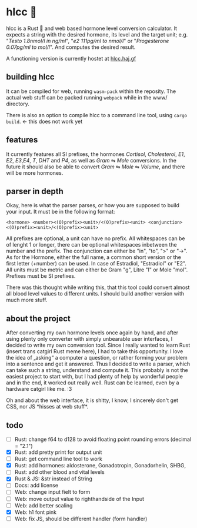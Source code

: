 # hlcc :syringe:

hlcc is a Rust :crab: and web based hormone level conversion calculator. It expects a string with the desired hormone, its level and the target unit; e.g. "*Testo 1.8nmol/l in ng/ml*", "*e2 111pg/ml to nmol/l*" or "*Progesterone 0.07pg/ml to mol/l*". And computes the desired result.

A functioning version is currently hostet at [hlcc.haj.gf](https://hlcc.haj.gf)

## building hlcc

It can be compiled for web, running `wasm-pack` within the reposity. The actual web stuff can be packed running `webpack` while in the www/ directory.

There is also an option to compile hlcc to a command line tool, using `cargo build`. ← this does not work yet

## features

It currently features all SI prefixes, the hormones *Cortisol*, *Cholesterol*, *E1*, *E2*, *E3*,*E4*, *T*, *DHT* and *P4*, as well as *Gram* ⇋ *Mole* conversions. In the future it should also be able to convert *Gram* ⇋ *Mole* ⇋ *Volume*, and there will be more hormones.

## parser in depth

Okay, here is what the parser parses, or how you are supposed to build your input. It must be in the following format:

`<hormone> <number><(O)prefix><unit>/<(O)prefix><unit> <conjunction> <(O)prefix><unit>/<(O)prefix><unit>`

All prefixes are optional, a unit can have no prefix. All whitespaces can be of lenght 1 or longer, there can be optional whitespaces inbetween the number and the prefix. The conjunction can either be "in", "to", ">" or "->". As for the Hormone, either the full name, a common short version or the first letter (+number) can be used. In case of Estradiol, "Estradiol" or "E2". All units must be metric and can either be Gram "g", Litre "l" or Mole "mol". Prefixes must be SI prefixes.

There was this thought while writing this, that this tool could convert almost all blood level values to different units. I should build another version with much more stuff.

## about the project

After converting my own hormone levels once again by hand, and after using plenty only converter with simply unbearable user interfaces, I decided to write my own conversion tool. Since I really wanted to learn Rust (insert trans catgirl Rust meme here), I had to take this opportunity. I love the idea of „asking“ a computer a question, or rather forming your problem into a sentence and get it answered. Thus I decided to write a parser, which can take such a string, understand and compute it. This probably is not the easiest project to start with, but I had plenty of help by wonderful people and in the end, it worked out really well. Rust can be learned, even by a hardware catgirl like me. :3

Oh and about the web interface, it is shitty, I know, I sincerely don't get CSS, nor JS \*hisses at web stuff\*.

## todo

 - [ ] Rust: change f64 to d128 to avoid floating point rounding errors (decimal = "2.1")
 - [x] Rust: add pretty print for output unit
 - [ ] Rust: get command line tool to work
 - [x] Rust: add hormones: aldosterone, Gonadotropin, Gonadorhelin, SHBG,
 - [ ] Rust: add other blood and vital levels
 - [x] Rust & JS: &str instead of String
 - [ ] Docs: add license
 - [ ] Web: change input fielt to form
 - [ ] Web: move output value to righthandside of the Input
 - [ ] Web: add better scaling
 - [x] Web: h1 font pink
 - [ ] Web: fix JS, should be different handler (form handler)

